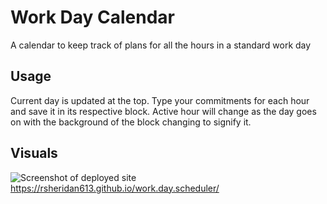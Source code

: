 # Work Day Calendar

A calendar to keep track of plans for all the hours in a standard work day

## Usage

Current day is updated at the top. Type your commitments for each hour and save it in its respective block.
Active hour will change as the day goes on with the background of the block changing to signify it.

## Visuals

![Screenshot of deployed site](Screenshot20221107_054628)
https://rsheridan613.github.io/work.day.scheduler/
